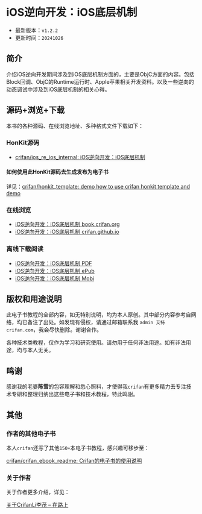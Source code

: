 # iOS逆向开发：iOS底层机制

* 最新版本：`v1.2.2`
* 更新时间：`20241026`

## 简介

介绍iOS逆向开发期间涉及到iOS底层机制方面的，主要是ObjC方面的内容。包括Block回调、ObjC的Runtime运行时、Apple苹果相关开发资料。以及一些逆向的动态调试中涉及到iOS底层机制的相关心得。

## 源码+浏览+下载

本书的各种源码、在线浏览地址、多种格式文件下载如下：

### HonKit源码

* [crifan/ios_re_ios_internal: iOS逆向开发：iOS底层机制](https://github.com/crifan/ios_re_ios_internal)

#### 如何使用此HonKit源码去生成发布为电子书

详见：[crifan/honkit_template: demo how to use crifan honkit template and demo](https://github.com/crifan/honkit_template)

### 在线浏览

* [iOS逆向开发：iOS底层机制 book.crifan.org](https://book.crifan.org/books/ios_re_ios_internal/website/)
* [iOS逆向开发：iOS底层机制 crifan.github.io](https://crifan.github.io/ios_re_ios_internal/website/)

### 离线下载阅读

* [iOS逆向开发：iOS底层机制 PDF](https://book.crifan.org/books/ios_re_ios_internal/pdf/ios_re_ios_internal.pdf)
* [iOS逆向开发：iOS底层机制 ePub](https://book.crifan.org/books/ios_re_ios_internal/epub/ios_re_ios_internal.epub)
* [iOS逆向开发：iOS底层机制 Mobi](https://book.crifan.org/books/ios_re_ios_internal/mobi/ios_re_ios_internal.mobi)

## 版权和用途说明

此电子书教程的全部内容，如无特别说明，均为本人原创。其中部分内容参考自网络，均已备注了出处。如发现有侵权，请通过邮箱联系我 `admin 艾特 crifan.com`，我会尽快删除。谢谢合作。

各种技术类教程，仅作为学习和研究使用。请勿用于任何非法用途。如有非法用途，均与本人无关。

## 鸣谢

感谢我的老婆**陈雪**的包容理解和悉心照料，才使得我`crifan`有更多精力去专注技术专研和整理归纳出这些电子书和技术教程，特此鸣谢。

## 其他

### 作者的其他电子书

本人`crifan`还写了其他`150+`本电子书教程，感兴趣可移步至：

[crifan/crifan_ebook_readme: Crifan的电子书的使用说明](https://github.com/crifan/crifan_ebook_readme)

### 关于作者

关于作者更多介绍，详见：

[关于CrifanLi李茂 – 在路上](https://www.crifan.org/about/)
